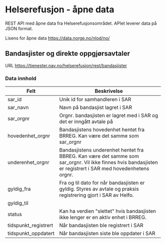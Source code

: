 # Helserefusjon - åpne data
REST API med åpne data fra Helserefusjonsområdet. APIet leverer data på JSON format.  

Lisens for åpne data https://data.norge.no/nlod/no/

## Bandasjister og direkte oppgjørsavtaler
URL https://tjenester.nav.no/helserefusjon/rest/bandasjister

### Data innhold
Felt | Beskrivelse
-----|------------
sar_id |Unik id for samhandleren i SAR 
sar_navn |Navn på bandasjist lagret i SAR 
sar_orgnr |Orgnr. bandasjisten er lagret med i SAR og det er inngått avtale på 
hovedenhet_orgnr |Bandasjistens hovedenhet hentet fra BRREG. Kan være det samme som sar_orgnr
underenhet_orgnr |Bandasjistens underenhet hentet fra BBREG. Kan være det samme som sar_orgnr. Vil ikke finnes hvis bandasjisten er registrert i SAR med hovedenhetens orgnr.
gyldig_fra |Fra og til dato for når bandasjisten er gyldig. Styres av avtale og praksis registrering gjort i SAR av Helfo. 
gyldig_til | 
status |Kan ha verdien "slettet" hvis bandasjisten ikke lenger er en aktiv enhet i BRREG.
tidspunkt_registrert |Når bandasjisten ble registrert i SAR 
tidspunkt_oppdatert |Når bandasjisten siste ble oppdater i SAR 
